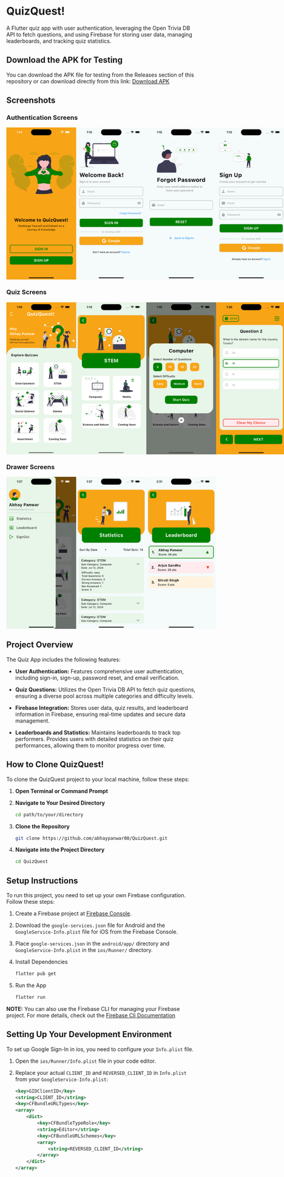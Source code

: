 # QuizQuest!

A Flutter quiz app with user authentication, leveraging the Open Trivia DB API to fetch questions, and using Firebase for storing user data, managing leaderboards, and tracking quiz statistics.

## Download the APK for Testing

You can download the APK file for testing from the Releases section of this repository or can download directly from this link: [Download APK](https://github.com/abhaypanwar00/QuizQuest/releases/download/v1.0.0/QuizQuest.apk)

## Screenshots

### Authentication Screens

<div style="display: flex; justify-content: space-between;">
  <img src="assets/screenshots/Welcome%20Screen.png" alt="Welcome Screen" width="200" height="400"/>
  <img src="assets/screenshots/SignIn%20Screen.png" alt="SignIn Screen" width="200" height="400"/>
  <img src="assets/screenshots/Forgot%20Password%20Screen.png" alt="Forgot Password Screen" width="200" height="400"/>
  <img src="assets/screenshots/SignUp%20Screen.png" alt="SignUp Screen" width="200" height="400"/>
  <img src="assets/screenshots/Email%20Verification%20Screen.png" alt="Email Verification Screen" width="200" height="400"/>
</div>

### Quiz Screens

<div style="display: flex; justify-content: space-between;">
  <img src="assets/screenshots/Home%20Screen.png" alt="Home Screen" width="200" height="400"/>
  <img src="assets/screenshots/Quiz%20Category%20Screen.png" alt="Quiz Category Screen" width="200" height="400"/>
  <img src="assets/screenshots/Quiz%20Configuration%20Screen.png" alt="Quiz Configuration Screen" width="200" height="400"/>
  <img src="assets/screenshots/Quiz%20Question%20Screen.png" alt="Quiz Question Screen" width="200" height="400"/>
  <img src="assets/screenshots/Result%20Screen.png" alt="Result Screen" width="200" height="400"/>
  <img src="assets/screenshots/Details%20Screen.png" alt="Details Screen" width="200" height="400"/>
</div>

### Drawer Screens

<div style="display: flex; justify-content: space-between;">
  <img src="assets/screenshots/Drawer%20Screen.png" alt="Drawer Screen" width="200" height="400"/>
  <img src="assets/screenshots/Statistics%20Screen.png" alt="Statistics Screen" width="200" height="400"/>
  <img src="assets/screenshots/Leaderboard%20Screen.png" alt="Leaderboard Screen" width="200" height="400"/>
</div>


## Project Overview

The Quiz App includes the following features:

  - **User Authentication:** Features comprehensive user authentication, including sign-in, sign-up, password reset, and email verification.

  - **Quiz Questions:** Utilizes the Open Trivia DB API to fetch quiz questions, ensuring a diverse pool across multiple categories and difficulty levels.

  - **Firebase Integration:** Stores user data, quiz results, and leaderboard information in Firebase, ensuring real-time updates and secure data management.

  - **Leaderboards and Statistics:** Maintains leaderboards to track top performers. Provides users with detailed statistics on their quiz performances, allowing them to monitor progress over time.


## How to Clone QuizQuest!

To clone the QuizQuest project to your local machine, follow these steps:

1. **Open Terminal or Command Prompt**

2. **Navigate to Your Desired Directory**

   ```sh
   cd path/to/your/directory

3. **Clone the Repository**

   ```sh
   git clone https://github.com/abhaypanwar00/QuizQuest.git

4. **Navigate into the Project Directory**

   ```sh
   cd QuizQuest

## Setup Instructions

To run this project, you need to set up your own Firebase configuration. Follow these steps:

1. Create a Firebase project at [Firebase Console](https://console.firebase.google.com/).
2. Download the `google-services.json` file for Android and the `GoogleService-Info.plist` file for iOS from the Firebase Console.
3. Place `google-services.json` in the `android/app/` directory and `GoogleService-Info.plist` in the `ios/Runner/` directory.
4. Install Dependencies

   ```sh
   flutter pub get

5. Run the App

   ```sh
   flutter run

**NOTE:** You can also use the Firebase CLI for managing your Firebase project. For more details, check out the [Firebase Cli Documentation](https://firebase.google.com/docs/flutter/setup?platform=ios)

## Setting Up Your Development Environment

To set up Google Sign-In in ios, you need to configure your `Info.plist` file.

1. Open the `ios/Runner/Info.plist` file in your code editor.

2. Replace your actual `CLIENT_ID` and `REVERSED_CLIENT_ID` in `Info.plist` from your `GoogleService-Info.plist`:

   ```xml
   <key>GIDClientID</key>
   <string>CLIENT_ID</string>
   <key>CFBundleURLTypes</key>
   <array>
       <dict>
           <key>CFBundleTypeRole</key>
           <string>Editor</string>
           <key>CFBundleURLSchemes</key>
           <array>
               <string>REVERSED_CLIENT_ID</string>
           </array>
       </dict>
   </array>
   